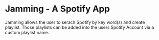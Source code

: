 # Jamming - A Spotify App

Jamming allows the user to serach Spotify by key word(s) and create playlist.  Those playlists can be added into the users Spotify Account via a custom playlist name.  

